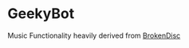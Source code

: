 # GeekyBot
Music Functionality heavily derived from [BrokenDisc](https://github.com/Aayush-683/BrokenDisc)
